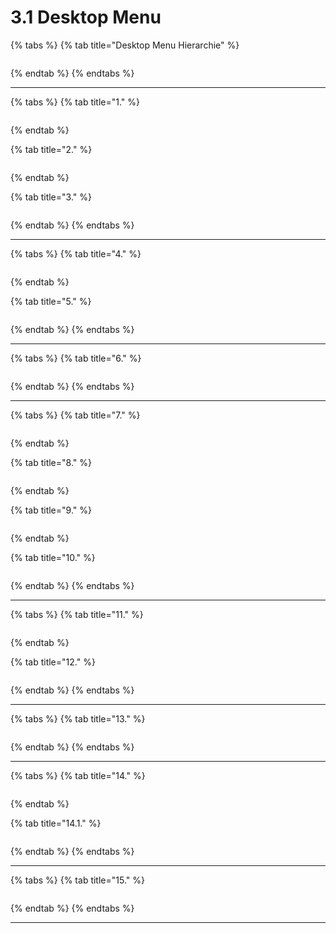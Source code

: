 # 3.1 Desktop Menu

{% tabs %}
{% tab title="Desktop Menu Hierarchie" %}
<figure><img src="../../../../.gitbook/assets/home_menu_1-min (1).gif" alt=""><figcaption></figcaption></figure>
{% endtab %}
{% endtabs %}

***





{% tabs %}
{% tab title="1." %}
<figure><img src="../../../../.gitbook/assets/Home_menu_desktop_1-min.gif" alt=""><figcaption></figcaption></figure>
{% endtab %}

{% tab title="2." %}
<figure><img src="../../../../.gitbook/assets/home_menu_desktop_2-min.gif" alt=""><figcaption></figcaption></figure>
{% endtab %}

{% tab title="3." %}
<figure><img src="../../../../.gitbook/assets/home_menu_desktop_3-min (1).gif" alt=""><figcaption></figcaption></figure>
{% endtab %}
{% endtabs %}

***





{% tabs %}
{% tab title="4." %}
<figure><img src="../../../../.gitbook/assets/home_menu_desktop_4-min (1).gif" alt=""><figcaption></figcaption></figure>
{% endtab %}

{% tab title="5." %}
<figure><img src="../../../../.gitbook/assets/home_menu_desktop_5-min (1).gif" alt=""><figcaption></figcaption></figure>
{% endtab %}
{% endtabs %}

***





{% tabs %}
{% tab title="6." %}
<figure><img src="../../../../.gitbook/assets/home_menu_desktop_6-min (1).gif" alt=""><figcaption></figcaption></figure>
{% endtab %}
{% endtabs %}

***





{% tabs %}
{% tab title="7." %}
<figure><img src="../../../../.gitbook/assets/home_menu_desktop_7-min (1).gif" alt=""><figcaption></figcaption></figure>
{% endtab %}

{% tab title="8." %}
<figure><img src="../../../../.gitbook/assets/home_menu_desktop_8-min (1).gif" alt=""><figcaption></figcaption></figure>
{% endtab %}

{% tab title="9." %}
<figure><img src="../../../../.gitbook/assets/home_menu_desktop_9-min (1).gif" alt=""><figcaption></figcaption></figure>
{% endtab %}

{% tab title="10." %}
<figure><img src="../../../../.gitbook/assets/home_menu_desktop_10-min (1).gif" alt=""><figcaption></figcaption></figure>
{% endtab %}
{% endtabs %}

***





{% tabs %}
{% tab title="11." %}
<figure><img src="../../../../.gitbook/assets/home_menu_desktop_11-min (1).gif" alt=""><figcaption></figcaption></figure>
{% endtab %}

{% tab title="12." %}
<figure><img src="../../../../.gitbook/assets/home_menu_desktop_12-min (1).gif" alt=""><figcaption></figcaption></figure>
{% endtab %}
{% endtabs %}

***





{% tabs %}
{% tab title="13." %}
<figure><img src="../../../../.gitbook/assets/home_menu_desktop_13-min (1).gif" alt=""><figcaption></figcaption></figure>
{% endtab %}
{% endtabs %}

***





{% tabs %}
{% tab title="14." %}
<figure><img src="../../../../.gitbook/assets/home_menu_desktop_14-min (1).gif" alt=""><figcaption></figcaption></figure>
{% endtab %}

{% tab title="14.1." %}
<figure><img src="../../../../.gitbook/assets/home_menu_desktop_14_1-min (1).gif" alt=""><figcaption></figcaption></figure>
{% endtab %}
{% endtabs %}

***





{% tabs %}
{% tab title="15." %}
<figure><img src="../../../../.gitbook/assets/home_menu_desktop_15-min (1).gif" alt=""><figcaption></figcaption></figure>
{% endtab %}
{% endtabs %}

***
